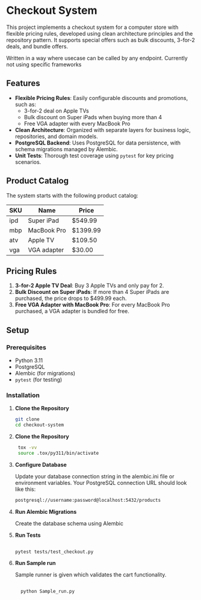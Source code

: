 # Checkout System

This project implements a checkout system for a computer store with flexible pricing rules, developed using clean architecture principles and the repository pattern. It supports special offers such as bulk discounts, 3-for-2 deals, and bundle offers.

Written in a way where usecase can be called by any endpoint. Currently not using specific frameworks
## Features

- **Flexible Pricing Rules**: Easily configurable discounts and promotions, such as:
  - 3-for-2 deal on Apple TVs
  - Bulk discount on Super iPads when buying more than 4
  - Free VGA adapter with every MacBook Pro
- **Clean Architecture**: Organized with separate layers for business logic, repositories, and domain models.
- **PostgreSQL Backend**: Uses PostgreSQL for data persistence, with schema migrations managed by Alembic.
- **Unit Tests**: Thorough test coverage using `pytest` for key pricing scenarios.

## Product Catalog

The system starts with the following product catalog:

| SKU  | Name          | Price   |
| ---- | ------------- | ------- |
| ipd  | Super iPad    | $549.99 |
| mbp  | MacBook Pro   | $1399.99|
| atv  | Apple TV      | $109.50 |
| vga  | VGA adapter   | $30.00  |

## Pricing Rules

1. **3-for-2 Apple TV Deal**: Buy 3 Apple TVs and only pay for 2.
2. **Bulk Discount on Super iPads**: If more than 4 Super iPads are purchased, the price drops to $499.99 each.
3. **Free VGA Adapter with MacBook Pro**: For every MacBook Pro purchased, a VGA adapter is bundled for free.

## Setup

### Prerequisites

- Python 3.11
- PostgreSQL
- Alembic (for migrations)
- `pytest` (for testing)

### Installation

1. **Clone the Repository**

   ```bash
   git clone 
   cd checkout-system

2. **Clone the Repository**
   ```bash
    tox -vv
    source .tox/py311/bin/activate

4.  **Configure Database**

    Update your database connection string in the alembic.ini file or environment variables. Your PostgreSQL connection URL should look like this:
    ```bash
    postgresql://username:password@localhost:5432/products

5. **Run Alembic Migrations**

    Create the database schema using Alembic

6. **Run Tests**
    ```bash
  
    pytest tests/test_checkout.py

7. **Run Sample run**

    Sample runner is given which validates the cart functionality.
    ```bash
  
      python Sample_run.py
